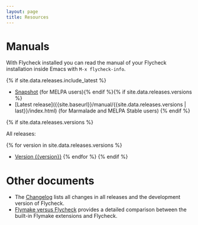 ```yaml
---
layout: page
title: Resources
---
```


Manuals
=======

With Flycheck installed you can read the manual of your Flycheck installation
inside Emacs with `M-x flycheck-info`.

{% if site.data.releases.include_latest %}
- [Snapshot]({{site.baseurl}}/manual/latest/index.html) (for MELPA users){% endif %}{% if site.data.releases.versions %}
- [Latest release]({{site.baseurl}}/manual/{{site.data.releases.versions | last}}/index.html) (for
Marmalade and MELPA Stable users)
{% endif %}

{% if site.data.releases.versions %}

All releases:

{% for version in site.data.releases.versions %}
- [Version {{version}}]({{site.baseurl}}/manual/{{version}}/index.html)
{% endfor %}
{% endif %}

Other documents
===============

- The [Changelog]({{site.baseurl}}/changes.html) lists all changes in all
  releases and the development version of Flycheck.
- [Flymake versus Flycheck]({{site.baseurl}}/flycheck-versus-flymake.html)
  provides a detailed comparison between the built-in Flymake extensions and
  Flycheck.
